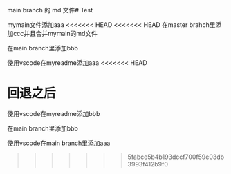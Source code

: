 
main branch 的 md 文件# Test

mymain文件添加aaa
<<<<<<< HEAD
<<<<<<< HEAD
在master brahch里添加ccc并且合并mymain的md文件

在main branch里添加bbb


使用vscode在myreadme添加aaa
<<<<<<< HEAD

回退之后
=======
使用vscode在myreadme添加bbb

在main branch里添加bbb

使用vscode在main branch里添加aaa

>>>>>>> 5fabce5b4b193dccf700f59e03db3993f412b9f0
